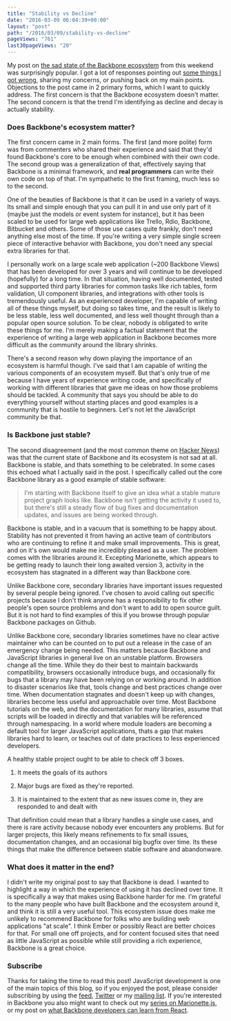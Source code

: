 ```yaml
---
title: "Stability vs Decline"
date: "2016-03-09 06:04:39+00:00"
layout: "post"
path: "/2016/03/09/stability-vs-decline"
pageViews: "761"
last30pageViews: "20"
---
```


My post on [the sad state of the Backbone ecosystem][eco] from this weekend was surprisingly popular.  I got a lot of responses pointing out [some things I got wrong][charttweet], sharing my concerns, or pushing back on my main points.  Objections to the post came in 2 primary forms, which I want to quickly address.  The first concern is that the Backbone ecosystem doesn't matter. The second concern is that the trend I'm identifying as decline and decay is actually stability.


### Does Backbone's ecosystem matter?

The first concern came in 2 main forms.  The first (and more polite) form was from commenters who shared their experience and said that they'd found Backbone's core to be enough when combined with their own code.  The second group was a generalization of that, effectively saying that Backbone is a minimal framework, and **real programmers** can write their own code on top of that.  I'm sympathetic to the first framing, much less so to the second.

One of the beauties of Backbone is that it can be used in a variety of ways.  Its small and simple enough that you can pull it in and use only part of it (maybe just the models or event system for instance), but it has been scaled to be used for large web applications like Trello, Rdio, Backbone, Bitbucket and others. Some of those use cases quite frankly, don't need anything else most of the time.  If you're writing a very simple single screen piece of interactive behavior with Backbone, you don't need any special extra libraries for that.

I personally work on a large scale web application (~200 Backbone Views) that has been developed for over 3 years and will continue to be developed (hopefully) for a long time. In that situation, having well documented, tested and supported third party libraries for common tasks like rich tables, form validation, UI component libraries, and integrations with other tools is tremendously useful.  As an experienced developer, I'm capable of writing all of these things myself, but doing so takes time, and the result is likely to be less stable, less well documented, and less well thought through than a popular open source solution.  To be clear, nobody is obligated to write these things for me.  I'm merely making a factual statement that the experience of writing a large web application in Backbone becomes more difficult as the community around the library shrinks.

There's a second reason why down playing the importance of an ecosystem is harmful though.  I've said that I am capable of writing the various components of an ecosystem myself.  But that's only true of me because I have years of experience writing code, and specifically of working with different libraries that gave me ideas on how those problems should be tackled.  A community that says you should be able to do everything yourself without starting places and good examples is a community that is hostile to beginners.  Let's not let the JavaScript community be that.


### Is Backbone just stable?

The second disagreement (and the most common theme on [Hacker News][hn]) was that the current state of Backbone and its ecosystem is not sad at all.  Backbone is stable, and thats something to be celebrated.  In some cases this echoed what I actually said in the post.  I specifically called out the core Backbone library as a good example of stable software:

> I'm starting with Backbone itself to give an idea what a stable mature project graph looks like. Backbone isn't getting the activity it used to, but there's still a steady flow of bug fixes and documentation updates, and issues are being worked through.

Backbone is stable, and in a vacuum that is something to be happy about.  Stability has not prevented it from having an active team of contributors who are continuing to refine it and make small improvements.  This is great, and on it's own would make me incredibly pleased as a user.  The problem comes with the libraries around it.  Excepting Marionette, which appears to be getting ready to launch their long awaited version 3, activity in the ecosystem has stagnated in a different way than Backbone core.

Unlike Backbone core, secondary libraries have important issues requested by several people being ignored.  I've chosen to avoid calling out specific projects because I don't think anyone has a responsibility to fix other people's open source problems and don't want to add to open source guilt.  But it is not hard to find examples of this if you browse through popular Backbone packages on Github.

Unlike Backbone core, secondary libraries sometimes have no clear active maintainer who can be counted on to put out a release in the case of an emergency change being needed.  This matters because Backbone and JavaScript libraries in general live on an unstable platform.  Browsers change all the time.  While they do their best to maintain backwards compatibility, browsers occasionally introduce bugs, and occasionally fix bugs that a library may have been relying on or working around. In addition to disaster scenarios like that, tools change and best practices change over time.  When documentation stagnates and doesn't keep up with changes, libraries become less useful and approachable over time.  Most Backbone tutorials on the web, and the documentation for many libraries, assume that scripts will be loaded in directly and that variables will be referenced through namespacing.  In a world where module loaders are becoming a default tool for larger JavaScript applications, thats a gap that makes libraries hard to learn, or teaches out of date practices to less experienced developers.

A healthy stable project ought to be able to check off 3 boxes. 

1. It meets the goals of its authors

2. Major bugs are fixed as they're reported.

3. It is maintained to the extent that as new issues come in, they are responded to and dealt with

That definition could mean that a library handles a single use cases, and there is rare activity because nobody ever encounters any problems.  But for larger projects, this likely means refinements to fix small issues, documentation changes, and an occasional big bugfix over time. Its these things that make the difference between stable software and abandonware.



### What does it matter in the end?

I didn't write my original post to say that Backbone is dead.  I wanted to highlight a way in which the experience of using it has declined over time.  It is specifically a way that makes using Backbone harder for me.  I'm grateful to the many people who have built Backbone and the ecosystem around it, and think it is still a very useful tool.  This ecosystem issue does make me unlikely to recommend Backbone for folks who are building web applications "at scale".  I think Ember or possibly React are better choices for that.  For small one off projects, and for content focused sites that need as little JavaScript as possible while still providing a rich experience, Backbone is a great choice.  

### Subscribe

Thanks for taking the time to read this post!  JavaScript development is one of the main topics of this blog, so if you enjoyed the post, please consider subscribing by using the [feed](http://feedpress.me/benmccormick), [Twitter](http://twitter.com/benmccormickorg) or my [mailing list](http://eepurl.com/WFYon). If you're interested in Backbone you also might want to check out my [series on Marionette.js](http://benmccormick.org/marionette-explained/), or my post on [what Backbone developers can learn from React](http://benmccormick.org/2015/09/09/what-can-backbone-developers-learn-from-react/).


[eco]: http://benmccormick.org/2016/03/07/the-sad-state-of-the-backbone-ecosystem/
[charttweet]:https://twitter.com/ben336/status/707063566940016645
[hn]:https://news.ycombinator.com/item?id=11237283

